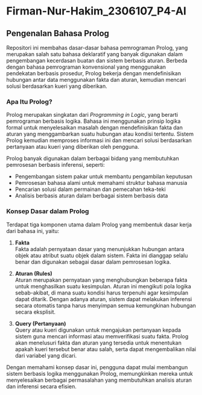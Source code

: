 # Firman-Nur-Hakim_2306107_P4-AI

## Pengenalan Bahasa Prolog  

Repositori ini membahas dasar-dasar bahasa pemrograman Prolog, yang merupakan salah satu bahasa deklaratif yang banyak digunakan dalam pengembangan kecerdasan buatan dan sistem berbasis aturan. Berbeda dengan bahasa pemrograman konvensional yang menggunakan pendekatan berbasis prosedur, Prolog bekerja dengan mendefinisikan hubungan antar data menggunakan fakta dan aturan, kemudian mencari solusi berdasarkan kueri yang diberikan.  

### Apa Itu Prolog?  
Prolog merupakan singkatan dari *Programming in Logic*, yang berarti pemrograman berbasis logika. Bahasa ini menggunakan prinsip logika formal untuk menyelesaikan masalah dengan mendefinisikan fakta dan aturan yang menggambarkan suatu hubungan atau kondisi tertentu. Sistem Prolog kemudian memproses informasi ini dan mencari solusi berdasarkan pertanyaan atau kueri yang diberikan oleh pengguna.  

Prolog banyak digunakan dalam berbagai bidang yang membutuhkan pemrosesan berbasis inferensi, seperti:  
- Pengembangan sistem pakar untuk membantu pengambilan keputusan  
- Pemrosesan bahasa alami untuk memahami struktur bahasa manusia  
- Pencarian solusi dalam permainan dan pemecahan teka-teki  
- Analisis berbasis aturan dalam berbagai sistem berbasis data  

### Konsep Dasar dalam Prolog  
Terdapat tiga komponen utama dalam Prolog yang membentuk dasar kerja dari bahasa ini, yaitu:  

1. **Fakta**  
   Fakta adalah pernyataan dasar yang menunjukkan hubungan antara objek atau atribut suatu objek dalam sistem. Fakta ini dianggap selalu benar dan digunakan sebagai dasar dalam pemrosesan logika.  

2. **Aturan (Rules)**  
   Aturan merupakan pernyataan yang menghubungkan beberapa fakta untuk menghasilkan suatu kesimpulan. Aturan ini mengikuti pola logika sebab-akibat, di mana suatu kondisi harus terpenuhi agar kesimpulan dapat ditarik. Dengan adanya aturan, sistem dapat melakukan inferensi secara otomatis tanpa harus menyimpan semua kemungkinan hubungan secara eksplisit.  

3. **Query (Pertanyaan)**  
   Query atau kueri digunakan untuk mengajukan pertanyaan kepada sistem guna mencari informasi atau memverifikasi suatu fakta. Prolog akan menelusuri fakta dan aturan yang tersedia untuk menentukan apakah kueri tersebut benar atau salah, serta dapat mengembalikan nilai dari variabel yang dicari.  

Dengan memahami konsep dasar ini, pengguna dapat mulai membangun sistem berbasis logika menggunakan Prolog, memungkinkan mereka untuk menyelesaikan berbagai permasalahan yang membutuhkan analisis aturan dan inferensi secara efisien.
